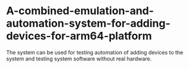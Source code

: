 # A-combined-emulation-and-automation-system-for-adding-devices-for-arm64-platform
The system can be used for testing automation of adding devices to the system and testing system software without real hardware.
